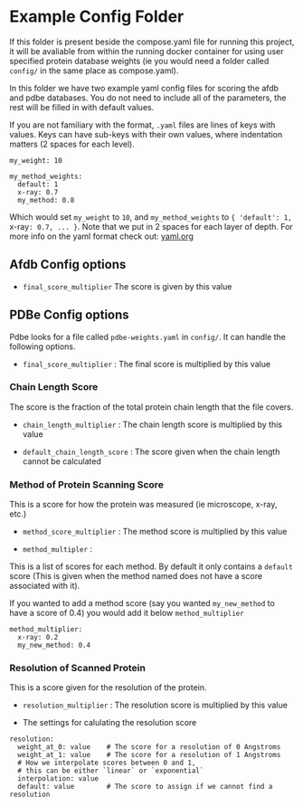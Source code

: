 # Example Config Folder

If this folder is present beside the compose.yaml file for running this project, it will be avaliable from within the running docker container for using user specified protein database weights (ie you would need a folder called `config/` in the same place as compose.yaml).

In this folder we have two example yaml config files for scoring the afdb and pdbe databases.
You do not need to include all of the parameters, the rest will be filled in with default values.

If you are not familiary with the format, `.yaml` files are lines of keys with values.
Keys can have sub-keys with their own values, where indentation matters (2 spaces for each level).

```
my_weight: 10

my_method_weights:
  default: 1
  x-ray: 0.7
  my_method: 0.8
```
Which would set `my_weight` to `10`, and `my_method_weights` to `{ 'default': 1, `x-ray`: 0.7, ... }`.
Note that we put in 2 spaces for each layer of depth. 
For more info on the yaml format check out: [yaml.org](https://yaml.org/)

## Afdb Config options

- `final_score_multiplier` The score is given by this value


## PDBe Config options

Pdbe looks for a file called `pdbe-weights.yaml` in `config/`. It can handle the following options.

- `final_score_multiplier` : The final score is multiplied by this value

### Chain Length Score

The score is the fraction of the total protein chain length that the file covers.

- `chain_length_multiplier` : The chain length score is multiplied by this value

- `default_chain_length_score` : The score given when the chain length cannot be calculated

### Method of Protein Scanning Score

This is a score for how the protein was measured (ie microscope, x-ray, etc.)

- `method_score_multiplier` : The method score is multiplied by this value

- `method_multipler` : 

This is a list of scores for each method. By default it only contains a `default` score (This is given when the method named does not have a score associated with it). 

If you wanted to add a method score (say you wanted `my_new_method` to have a score of 0.4) you would add it below `method_multiplier`

```
method_multiplier:
  x-ray: 0.2
  my_new_method: 0.4
```


### Resolution of Scanned Protein

This is a score given for the resolution of the protein. 

- `resolution_multiplier` : The resolution score is multiplied by this value

- The settings for calulating the resolution score
```
resolution:
  weight_at_0: value    # The score for a resolution of 0 Angstroms
  weight_at_1: value    # The score for a resolution of 1 Angstroms
  # How we interpolate scores between 0 and 1,
  # this can be either `linear` or `exponential`
  interpolation: value
  default: value        # The score to assign if we cannot find a resolution
```
